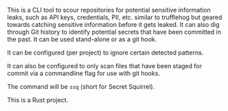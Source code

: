 This is a CLI tool to scour repositories for potential sensitive information leaks, such as API keys, credentials, PII, etc. similar to trufflehog but geared towards catching sensitive information before it gets leaked. It can also dig through Git history to identify potential secrets that have been committed in the past. It can be used stand-alone or as a git hook.

It can be configured (per project) to ignore certain detected patterns.

It can also be configured to only scan files that have been staged for commit via a commandline flag for use with git hooks.

The command will be `ssq` (short for Secret Squirrel).

This is a Rust project.
